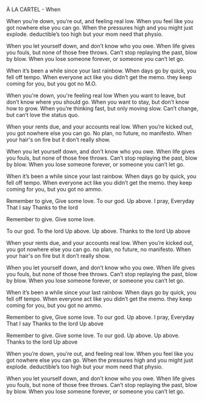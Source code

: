 À LA CARTEL - When

When you’re down, you’re out, and feeling real low. 
When you feel like you got nowhere else you can go.
When the pressures high and you might just explode. 
deductible’s too high but your mom need that physio.

When you let yourself down, and don’t know who you owe.
When life gives you fouls, but none of those free throws. 
Can’t stop replaying the past, blow by blow. 
When you lose someone forever, or someone you can’t let go.

When it’s been a while since your last rainbow.
When days go by quick, you fell off tempo.
When everyone act like you didn’t get the memo.
they keep coming for you, but you got no M.O. 

When you're down, you're feeling real low
When you want to leave, but don’t know where you should go.
When you want to stay, but don’t know how to grow.
When you’re thinking fast, but only moving slow.
Can’t change, but can’t love the status quo.

When your rents due, and your accounts real low.
When you’re kicked out, you got nowhere else you can go.
No plan, no future, no manifesto.
When your hair's on fire but it don’t really show.

When you let yourself down, and don’t know who you owe.
When life gives you fouls, but none of those free throws. 
Can’t stop replaying the past, blow by blow. 
When you lose someone forever, or someone you can’t let go.

When it’s been a while since your last rainbow.
When days go by quick, you fell off tempo.
When everyone act like you didn’t get the memo.
they keep coming for you, but you got no ammo.

Remember to give,
Give some love.
To our god.
Up above.
I pray, Everyday
That I say 
Thanks to the lord

Remember to give.
Give some love.

To our god.
To the lord
Up above.
Up  above.
Thanks to the lord
Up above 

When your rents due, and your accounts real low.
When you’re kicked out, you got nowhere else you can go.
no plan, no future, no manifesto.
When your hair's on fire but it don’t really show.

When you let yourself down, and don’t know who you owe.
When life gives you fouls, but none of those free throws. 
Can’t stop replaying the past, blow by blow. 
When you lose someone forever, or someone you can’t let go.

When it’s been a while since your last rainbow.
When days go by quick, you fell off tempo.
When everyone act like you didn’t get the memo.
they keep coming for you, but you got no ammo.

Remember to give,
Give some love.
To our god.
Up above.
I pray, Everyday
That I say 
Thanks to the lord
Up above 

Remember to give.
Give some love.
To our god.
Up above.
Up above.
Thanks to the lord
Up above 

When you’re down, you’re out, and feeling real low. 
When you feel like you got nowhere else you can go.
When the pressures high and you might just explode. 
deductible’s too high but your mom need that physio.

When you let yourself down, and don’t know who you owe.
When life gives you fouls, but none of those free throws. 
Can’t stop replaying the past, blow by blow. 
When you lose someone forever, or someone you can’t let go.
